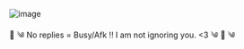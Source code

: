 ![image](https://github.com/user-attachments/assets/80efc773-573f-4240-894f-31c43b924999)






🌼 ༄ No replies = Busy/Afk !! I am not ignoring you. <3 ༄ 🌼
༄ 
